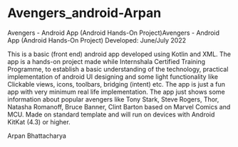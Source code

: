 # Avengers_android-Arpan

Avengers - Android App (Android Hands-On Project)Avengers - Android App (Android Hands-On Project)
Developed: June/July 2022

This is a basic (front end) android app developed using Kotlin and XML. The app is a hands-on project made while Internshala Certified Training Programme, to establish a basic understanding of the technology, practical implementation of android UI designing and some light functionality like Clickable views, icons, toolbars, bridging (intent) etc. The app is just a fun app with very minimum real life implementation. The app just shows some information about popular avengers like Tony Stark, Steve Rogers, Thor, Natasha Romanoff, Bruce Banner, Clint Barton based on Marvel Comics and MCU.
Made on standard template and will run on devices with Android KitKat (4.3) or higher.

Arpan Bhattacharya
